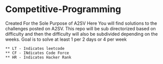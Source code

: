 # Competitive-Programming
Created For the Sole Purpose of A2SV
    Here You will find solutions to the challenges posted on A2SV.
    This repo will be sub directorized based on difficulty and then the difficulty will also be subdivided depending on the weeks.
Goal is to solve at least 1 per 2 days or 4 per week
    
    ** LT - Indicates leetcode
    ** CF - INdicates Code Force
    ** HR - Indicates Hacker Rank
